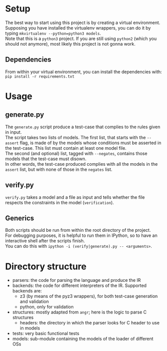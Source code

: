 # Setup
The best way to start using this project is by creating a virtual environment.  
Supposing you have installed the virtualenv wrappers, you can do it by typing `mkvirtualenv --python=python3 models`.  
Note that this is a `python3` project. If you are still using `python2` (which you should not anymore), most likely this project is not gonna work.

## Dependencies
From within your virtual environment, you can install the dependencies with: `pip install -r requirements.txt`

# Usage  
## generate.py  
The `generate.py` script produce a test-case that complies to the rules given in input.  
The script takes two lists of models. The first list, that starts with the `--assert` flag, is made of by the models whose conditions must be asserted in the test-case. This list must contain at least one model file.  
The second (and optional) list, tagged with `--negates`, contains those models that the test-case must disown.  
In other words, the test-case produced complies with all the models in the `assert` list, but with none of those in the `negates` list.  

## verify.py  
`verify.py` takes a model and a file as input and tells whether the file respects the constraints in the model (`verification`).  

## Generics
Both scripts should be run from within the root directory of the project.  
For debugging purposes, it is helpful to run them in IPython, so to have an interactive shell after the scripts finish.  
You can do this with `ipython -i (verify|generate).py -- <arguments>`.  

# Directory structure
- parsers: the code for parsing the language and produce the IR  
- backends: the code for different interpreters of the IR. Supported backends are:  
  - z3 (by means of the pyz3 wrappers), for both test-case generation and validation  
  - python, only for validation  
- structures: mostly adapted from `angr`; here is the logic to parse C structures  
  - headers: the directory in which the parser looks for C header to use in models  
- tests: very basic functional tests  
- models: sub-module containing the models of the loader of different OSs  
